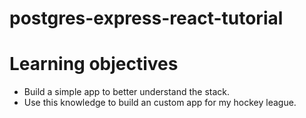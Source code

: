 # postgres-express-react-tutorial

# Learning objectives
* Build a simple app to better understand the stack.
* Use this knowledge to build an custom app for my hockey league.
